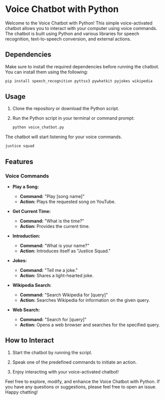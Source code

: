 # Voice Chatbot with Python

Welcome to the Voice Chatbot with Python! This simple voice-activated chatbot allows you to interact with your computer using voice commands. The chatbot is built using Python and various libraries for speech recognition, text-to-speech conversion, and external actions.

## Dependencies

Make sure to install the required dependencies before running the chatbot. You can install them using the following:

```bash
pip install speech_recognition pyttsx3 pywhatkit pyjokes wikipedia
```

## Usage

1. Clone the repository or download the Python script.

2. Run the Python script in your terminal or command prompt:

   ```bash
   python voice_chatbot.py
   ```

The chatbot will start listening for your voice commands.

```bash
justice squad
```
## Features

### Voice Commands

- **Play a Song:**
  - **Command:** "Play [song name]"
  - **Action:** Plays the requested song on YouTube.

- **Get Current Time:**
  - **Command:** "What is the time?"
  - **Action:** Provides the current time.

- **Introduction:**
  - **Command:** "What is your name?"
  - **Action:** Introduces itself as "Justice Squad."

- **Jokes:**
  - **Command:** "Tell me a joke."
  - **Action:** Shares a light-hearted joke.

- **Wikipedia Search:**
  - **Command:** "Search Wikipedia for [query]"
  - **Action:** Searches Wikipedia for information on the given query.

- **Web Search:**
  - **Command:** "Search for [query]"
  - **Action:** Opens a web browser and searches for the specified query.

## How to Interact

1. Start the chatbot by running the script.

2. Speak one of the predefined commands to initiate an action.

3. Enjoy interacting with your voice-activated chatbot!

Feel free to explore, modify, and enhance the Voice Chatbot with Python. If you have any questions or suggestions, please feel free to open an issue. Happy chatting!

